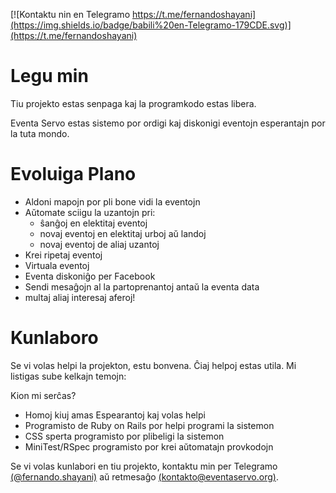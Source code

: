[![Kontaktu nin en Telegramo https://t.me/fernandoshayani](https://img.shields.io/badge/babili%20en-Telegramo-179CDE.svg)](https://t.me/fernandoshayani)

# Legu min

Tiu projekto estas senpaga kaj la programkodo estas libera.

Eventa Servo estas sistemo por ordigi kaj diskonigi eventojn esperantajn 
por la tuta mondo.

# Evoluiga Plano

- Aldoni mapojn por pli bone vidi la eventojn
- Aŭtomate sciigu la uzantojn pri:
  - ŝanĝoj en elektitaj eventoj
  - novaj eventoj en elektitaj urboj aŭ landoj
  - novaj eventoj de aliaj uzantoj
- Krei ripetaj eventoj
- Virtuala eventoj
- Eventa diskoniĝo per Facebook
- Sendi mesaĝojn al la partoprenantoj antaŭ la eventa data
- multaj aliaj interesaj aferoj!
 

# Kunlaboro

Se vi volas helpi la projekton, estu bonvena. Ĉiaj helpoj estas utila. Mi listigas sube kelkajn temojn: 

Kion mi serĉas?

- Homoj kiuj amas Espearantoj kaj volas helpi
- Programisto de Ruby on Rails por helpi programi la sistemon
- CSS sperta programisto por plibeligi la sistemon
- MiniTest/RSpec programisto por krei aŭtomatajn provkodojn

Se vi volas kunlabori en tiu projekto, kontaktu min per Telegramo [(@fernando.shayani)](https://t.me/fernandoshayani) aŭ retmesaĝo [(kontakto@eventaservo.org)](mailto:kontakto@eventaservo.org).


